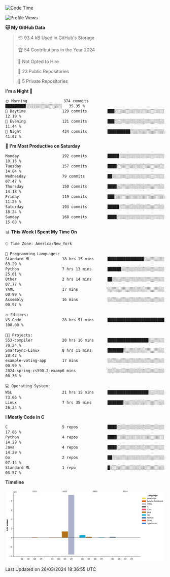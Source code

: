 <!--START_SECTION:waka-->
![Code Time](http://img.shields.io/badge/Code%20Time-139%20hrs%2059%20mins-blue)

![Profile Views](http://img.shields.io/badge/Profile%20Views-1-blue)

**🐱 My GitHub Data** 

> 📦 93.4 kB Used in GitHub's Storage 
 > 
> 🏆 54 Contributions in the Year 2024
 > 
> 🚫 Not Opted to Hire
 > 
> 📜 23 Public Repositories 
 > 
> 🔑 5 Private Repositories 
 > 
**I'm a Night 🦉** 

```text
🌞 Morning                374 commits         █████████░░░░░░░░░░░░░░░░   35.35 % 
🌆 Daytime                129 commits         ███░░░░░░░░░░░░░░░░░░░░░░   12.19 % 
🌃 Evening                121 commits         ███░░░░░░░░░░░░░░░░░░░░░░   11.44 % 
🌙 Night                  434 commits         ██████████░░░░░░░░░░░░░░░   41.02 % 
```
📅 **I'm Most Productive on Saturday** 

```text
Monday                   192 commits         █████░░░░░░░░░░░░░░░░░░░░   18.15 % 
Tuesday                  157 commits         ████░░░░░░░░░░░░░░░░░░░░░   14.84 % 
Wednesday                79 commits          ██░░░░░░░░░░░░░░░░░░░░░░░   07.47 % 
Thursday                 150 commits         ████░░░░░░░░░░░░░░░░░░░░░   14.18 % 
Friday                   119 commits         ███░░░░░░░░░░░░░░░░░░░░░░   11.25 % 
Saturday                 193 commits         █████░░░░░░░░░░░░░░░░░░░░   18.24 % 
Sunday                   168 commits         ████░░░░░░░░░░░░░░░░░░░░░   15.88 % 
```


📊 **This Week I Spent My Time On** 

```text
🕑︎ Time Zone: America/New_York

💬 Programming Languages: 
Standard ML              18 hrs 15 mins      ████████████████░░░░░░░░░   63.29 % 
Python                   7 hrs 13 mins       ██████░░░░░░░░░░░░░░░░░░░   25.01 % 
Other                    2 hrs 14 mins       ██░░░░░░░░░░░░░░░░░░░░░░░   07.77 % 
YAML                     17 mins             ░░░░░░░░░░░░░░░░░░░░░░░░░   00.99 % 
Assembly                 16 mins             ░░░░░░░░░░░░░░░░░░░░░░░░░   00.97 % 

🔥 Editors: 
VS Code                  28 hrs 51 mins      █████████████████████████   100.00 % 

🐱‍💻 Projects: 
553-compiler             20 hrs 16 mins      ██████████████████░░░░░░░   70.24 % 
SmartSync-Linux          8 hrs 11 mins       ███████░░░░░░░░░░░░░░░░░░   28.42 % 
example-voting-app       17 mins             ░░░░░░░░░░░░░░░░░░░░░░░░░   00.99 % 
2024-spring-cs590.2-examp6 mins              ░░░░░░░░░░░░░░░░░░░░░░░░░   00.36 % 

💻 Operating System: 
WSL                      21 hrs 15 mins      ██████████████████░░░░░░░   73.66 % 
Linux                    7 hrs 35 mins       ███████░░░░░░░░░░░░░░░░░░   26.34 % 
```

**I Mostly Code in C** 

```text
C                        5 repos             ████░░░░░░░░░░░░░░░░░░░░░   17.86 % 
Python                   4 repos             ████░░░░░░░░░░░░░░░░░░░░░   14.29 % 
Java                     4 repos             ████░░░░░░░░░░░░░░░░░░░░░   14.29 % 
Go                       2 repos             ██░░░░░░░░░░░░░░░░░░░░░░░   07.14 % 
Standard ML              1 repo              █░░░░░░░░░░░░░░░░░░░░░░░░   03.57 % 
```



**Timeline**

![Lines of Code chart](https://raw.githubusercontent.com/fqzz2000/fqzz2000/main/assets/bar_graph.png)


 Last Updated on 26/03/2024 18:36:55 UTC
<!--END_SECTION:waka-->
